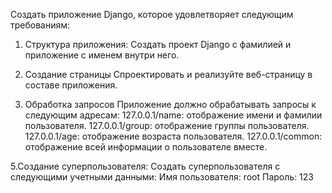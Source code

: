 Создать приложение Django, которое удовлетворяет следующим требованиям:

1. Структура приложения:
Создать проект Django с фамилией и приложение с именем внутри него.

3. Создание страницы
Спроектировать и реализуйте веб-страницу в составе приложения.

4. Обработка запросов
Приложение должно обрабатывать запросы к следующим адресам:
127.0.0.1/name: отображение имени и фамилии пользователя.
127.0.0.1/group: отображение группы пользователя.
127.0.0.1/age: отображение возраста пользователя.
127.0.0.1/common: отображение всей информации о пользователе вместе.
   
5.Создание суперпользователя:
Создать суперпользователя с следующими учетными данными:
Имя пользователя: root Пароль: 123 


